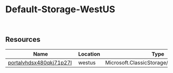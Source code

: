 # Default-Storage-WestUS 
 
## Resources


| Name | Location | Type |
| --- | --- | --- |
| [portalvhdsx480qkj71p27l](portalvhdsx480qkj71p27l-184513856.md)  | westus  | Microsoft.ClassicStorage/storageAccounts  |
